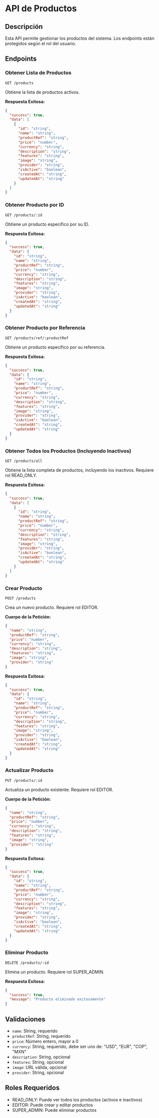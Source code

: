 # API de Productos

## Descripción
Esta API permite gestionar los productos del sistema. Los endpoints están protegidos según el rol del usuario.

## Endpoints

### Obtener Lista de Productos
```http
GET /products
```
Obtiene la lista de productos activos.

**Respuesta Exitosa:**
```json
{
  "success": true,
  "data": [
    {
      "id": "string",
      "name": "string",
      "productRef": "string",
      "price": "number",
      "currency": "string",
      "description": "string",
      "features": "string",
      "image": "string",
      "provider": "string",
      "isActive": "boolean",
      "createdAt": "string",
      "updatedAt": "string"
    }
  ]
}
```

### Obtener Producto por ID
```http
GET /products/:id
```
Obtiene un producto específico por su ID.

**Respuesta Exitosa:**
```json
{
  "success": true,
  "data": {
    "id": "string",
    "name": "string",
    "productRef": "string",
    "price": "number",
    "currency": "string",
    "description": "string",
    "features": "string",
    "image": "string",
    "provider": "string",
    "isActive": "boolean",
    "createdAt": "string",
    "updatedAt": "string"
  }
}
```

### Obtener Producto por Referencia
```http
GET /products/ref/:productRef
```
Obtiene un producto específico por su referencia.

**Respuesta Exitosa:**
```json
{
  "success": true,
  "data": {
    "id": "string",
    "name": "string",
    "productRef": "string",
    "price": "number",
    "currency": "string",
    "description": "string",
    "features": "string",
    "image": "string",
    "provider": "string",
    "isActive": "boolean",
    "createdAt": "string",
    "updatedAt": "string"
  }
}
```

### Obtener Todos los Productos (Incluyendo Inactivos)
```http
GET /products/all
```
Obtiene la lista completa de productos, incluyendo los inactivos. Requiere rol READ_ONLY.

**Respuesta Exitosa:**
```json
{
  "success": true,
  "data": [
    {
      "id": "string",
      "name": "string",
      "productRef": "string",
      "price": "number",
      "currency": "string",
      "description": "string",
      "features": "string",
      "image": "string",
      "provider": "string",
      "isActive": "boolean",
      "createdAt": "string",
      "updatedAt": "string"
    }
  ]
}
```

### Crear Producto
```http
POST /products
```
Crea un nuevo producto. Requiere rol EDITOR.

**Cuerpo de la Petición:**
```json
{
  "name": "string",
  "productRef": "string",
  "price": "number",
  "currency": "string",
  "description": "string",
  "features": "string",
  "image": "string",
  "provider": "string"
}
```

**Respuesta Exitosa:**
```json
{
  "success": true,
  "data": {
    "id": "string",
    "name": "string",
    "productRef": "string",
    "price": "number",
    "currency": "string",
    "description": "string",
    "features": "string",
    "image": "string",
    "provider": "string",
    "isActive": "boolean",
    "createdAt": "string",
    "updatedAt": "string"
  }
}
```

### Actualizar Producto
```http
PUT /products/:id
```
Actualiza un producto existente. Requiere rol EDITOR.

**Cuerpo de la Petición:**
```json
{
  "name": "string",
  "productRef": "string",
  "price": "number",
  "currency": "string",
  "description": "string",
  "features": "string",
  "image": "string",
  "provider": "string"
}
```

**Respuesta Exitosa:**
```json
{
  "success": true,
  "data": {
    "id": "string",
    "name": "string",
    "productRef": "string",
    "price": "number",
    "currency": "string",
    "description": "string",
    "features": "string",
    "image": "string",
    "provider": "string",
    "isActive": "boolean",
    "createdAt": "string",
    "updatedAt": "string"
  }
}
```

### Eliminar Producto
```http
DELETE /products/:id
```
Elimina un producto. Requiere rol SUPER_ADMIN.

**Respuesta Exitosa:**
```json
{
  "success": true,
  "message": "Producto eliminado exitosamente"
}
```

## Validaciones
- `name`: String, requerido
- `productRef`: String, requerido
- `price`: Número entero, mayor a 0
- `currency`: String, requerido, debe ser uno de: "USD", "EUR", "COP", "MXN"
- `description`: String, opcional
- `features`: String, opcional
- `image`: URL válida, opcional
- `provider`: String, opcional

## Roles Requeridos
- READ_ONLY: Puede ver todos los productos (activos e inactivos)
- EDITOR: Puede crear y editar productos
- SUPER_ADMIN: Puede eliminar productos 